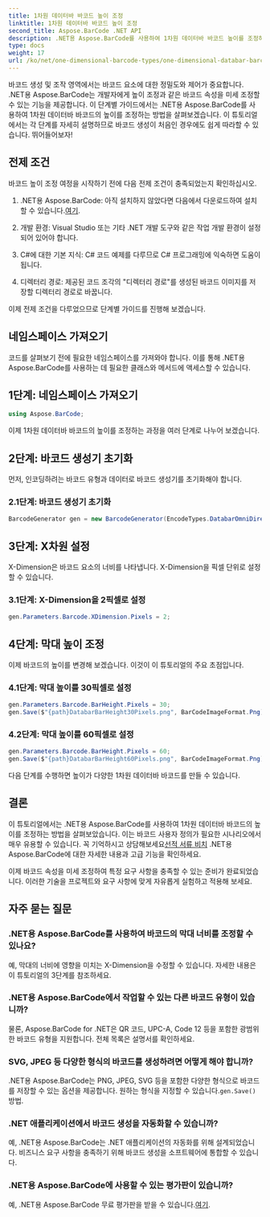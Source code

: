 ```yaml
---
title: 1차원 데이터바 바코드 높이 조정
linktitle: 1차원 데이터바 바코드 높이 조정
second_title: Aspose.BarCode .NET API
description: .NET용 Aspose.BarCode를 사용하여 1차원 데이터바 바코드 높이를 조정하는 방법을 알아보세요. 몇 가지 간단한 단계를 통해 맞춤형 바코드를 만드세요. 바코드 사용자 정의의 힘을 살펴보세요.
type: docs
weight: 17
url: /ko/net/one-dimensional-barcode-types/one-dimensional-databar-barcode-height-adjustment/
---
```


바코드 생성 및 조작 영역에서는 바코드 요소에 대한 정밀도와 제어가 중요합니다. .NET용 Aspose.BarCode는 개발자에게 높이 조정과 같은 바코드 속성을 미세 조정할 수 있는 기능을 제공합니다. 이 단계별 가이드에서는 .NET용 Aspose.BarCode를 사용하여 1차원 데이터바 바코드의 높이를 조정하는 방법을 살펴보겠습니다. 이 튜토리얼에서는 각 단계를 자세히 설명하므로 바코드 생성이 처음인 경우에도 쉽게 따라할 수 있습니다. 뛰어들어보자!

## 전제 조건

바코드 높이 조정 여정을 시작하기 전에 다음 전제 조건이 충족되었는지 확인하십시오.

1.  .NET용 Aspose.BarCode: 아직 설치하지 않았다면 다음에서 다운로드하여 설치할 수 있습니다.[여기](https://releases.aspose.com/barcode/net/).

2. 개발 환경: Visual Studio 또는 기타 .NET 개발 도구와 같은 작업 개발 환경이 설정되어 있어야 합니다.

3. C#에 대한 기본 지식: C# 코드 예제를 다루므로 C# 프로그래밍에 익숙하면 도움이 됩니다.

4. 디렉터리 경로: 제공된 코드 조각의 "디렉터리 경로"를 생성된 바코드 이미지를 저장할 디렉터리 경로로 바꿉니다.

이제 전제 조건을 다루었으므로 단계별 가이드를 진행해 보겠습니다.

## 네임스페이스 가져오기

코드를 살펴보기 전에 필요한 네임스페이스를 가져와야 합니다. 이를 통해 .NET용 Aspose.BarCode를 사용하는 데 필요한 클래스와 메서드에 액세스할 수 있습니다.

## 1단계: 네임스페이스 가져오기
```csharp
using Aspose.BarCode;
```

이제 1차원 데이터바 바코드의 높이를 조정하는 과정을 여러 단계로 나누어 보겠습니다.

## 2단계: 바코드 생성기 초기화

먼저, 인코딩하려는 바코드 유형과 데이터로 바코드 생성기를 초기화해야 합니다.

### 2.1단계: 바코드 생성기 초기화
```csharp
BarcodeGenerator gen = new BarcodeGenerator(EncodeTypes.DatabarOmniDirectional, "(01)12345678901231");
```

## 3단계: X차원 설정

X-Dimension은 바코드 요소의 너비를 나타냅니다. X-Dimension을 픽셀 단위로 설정할 수 있습니다.

### 3.1단계: X-Dimension을 2픽셀로 설정
```csharp
gen.Parameters.Barcode.XDimension.Pixels = 2;
```

## 4단계: 막대 높이 조정

이제 바코드의 높이를 변경해 보겠습니다. 이것이 이 튜토리얼의 주요 초점입니다.

### 4.1단계: 막대 높이를 30픽셀로 설정
```csharp
gen.Parameters.Barcode.BarHeight.Pixels = 30;
gen.Save($"{path}DatabarBarHeight30Pixels.png", BarCodeImageFormat.Png);
```

### 4.2단계: 막대 높이를 60픽셀로 설정
```csharp
gen.Parameters.Barcode.BarHeight.Pixels = 60;
gen.Save($"{path}DatabarBarHeight60Pixels.png", BarCodeImageFormat.Png);
```

다음 단계를 수행하면 높이가 다양한 1차원 데이터바 바코드를 만들 수 있습니다.

## 결론

 이 튜토리얼에서는 .NET용 Aspose.BarCode를 사용하여 1차원 데이터바 바코드의 높이를 조정하는 방법을 살펴보았습니다. 이는 바코드 사용자 정의가 필요한 시나리오에서 매우 유용할 수 있습니다. 꼭 기억하시고 상담해보세요[선적 서류 비치](https://reference.aspose.com/barcode/net/) .NET용 Aspose.BarCode에 대한 자세한 내용과 고급 기능을 확인하세요.

이제 바코드 속성을 미세 조정하여 특정 요구 사항을 충족할 수 있는 준비가 완료되었습니다. 이러한 기술을 프로젝트와 요구 사항에 맞게 자유롭게 실험하고 적용해 보세요.

## 자주 묻는 질문

### .NET용 Aspose.BarCode를 사용하여 바코드의 막대 너비를 조정할 수 있나요?
예, 막대의 너비에 영향을 미치는 X-Dimension을 수정할 수 있습니다. 자세한 내용은 이 튜토리얼의 3단계를 참조하세요.

### .NET용 Aspose.BarCode에서 작업할 수 있는 다른 바코드 유형이 있습니까?
물론, Aspose.BarCode for .NET은 QR 코드, UPC-A, Code 12 등을 포함한 광범위한 바코드 유형을 지원합니다. 전체 목록은 설명서를 확인하세요.

### SVG, JPEG 등 다양한 형식의 바코드를 생성하려면 어떻게 해야 합니까?
 .NET용 Aspose.BarCode는 PNG, JPEG, SVG 등을 포함한 다양한 형식으로 바코드를 저장할 수 있는 옵션을 제공합니다. 원하는 형식을 지정할 수 있습니다.`gen.Save()` 방법.

### .NET 애플리케이션에서 바코드 생성을 자동화할 수 있습니까?
예, .NET용 Aspose.BarCode는 .NET 애플리케이션의 자동화를 위해 설계되었습니다. 비즈니스 요구 사항을 충족하기 위해 바코드 생성을 소프트웨어에 통합할 수 있습니다.

### .NET용 Aspose.BarCode에 사용할 수 있는 평가판이 있습니까?
 예, .NET용 Aspose.BarCode 무료 평가판을 받을 수 있습니다.[여기](https://releases.aspose.com/).
